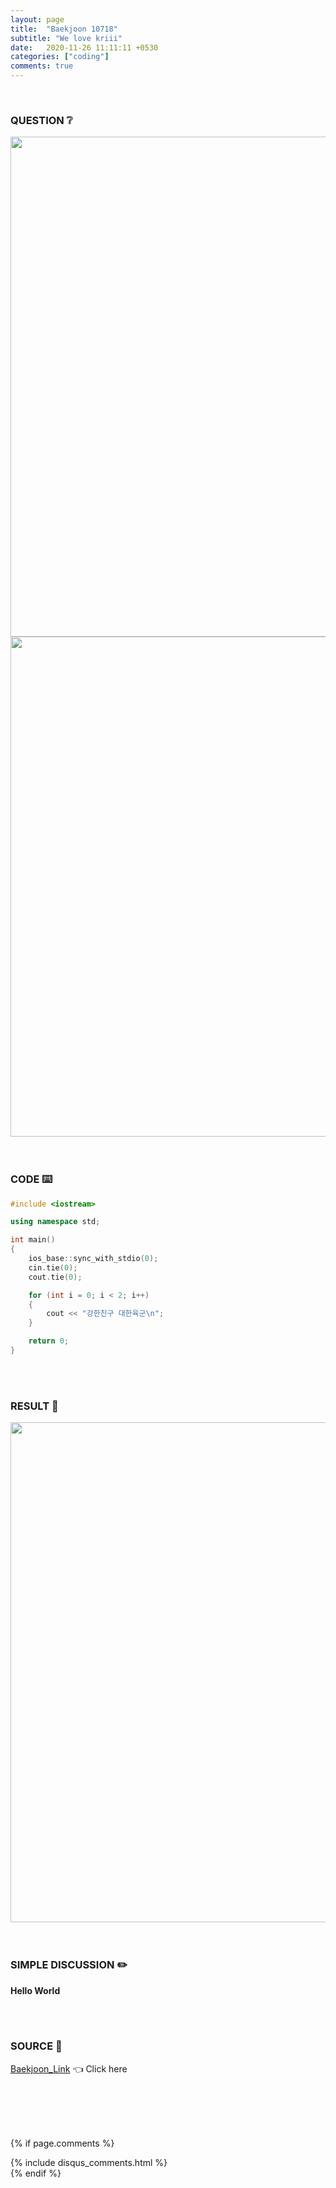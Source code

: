 ```yaml
---
layout: page
title:  "Baekjoon 10718"
subtitle: "We love kriii"
date:   2020-11-26 11:11:11 +0530
categories: ["coding"]
comments: true
---
```


<br>

### QUESTION ❔

<img src="{{ '/assets/baekjoon/10718.jpg' }}" style="width: 800px; height: auto; margin-left: auto; margin-right: auto; display: block;">
<img src="{{ '/assets/baekjoon/10718a.jpg' }}" style="width: 800px; height: auto; margin-left: auto; margin-right: auto; display: block;">  

<br>
<br>

### CODE ⌨️

```c++
#include <iostream>

using namespace std;

int main()
{
	ios_base::sync_with_stdio(0);
	cin.tie(0);
	cout.tie(0);

	for (int i = 0; i < 2; i++)
	{
		cout << "강한친구 대한육군\n";
	}

	return 0;
}
```  

<br>
<br>

### RESULT 💛

<img src="{{ '/assets/baekjoon/10718r.jpg' }}" style="width: 800px; height: auto; margin-left: auto; margin-right: auto; display: block;">  

<br>
<br>

### SIMPLE DISCUSSION ✏️

**Hello World**  

<br>
<br>

### SOURCE 💎

[Baekjoon_Link][link] 👈 Click here  

<br>
<br>
<br>
<br>

{% if page.comments %}
<div id="post-disqus" class="container">
{% include disqus_comments.html %}
</div>
{% endif %}

[link]: https://www.acmicpc.net/problem/10718
